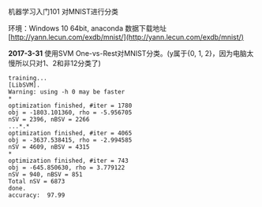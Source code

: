 机器学习入门101 对MNIST进行分类

环境：Windows 10 64bit, anaconda
数据下载地址[http://yann.lecun.com/exdb/mnist/](http://yann.lecun.com/exdb/mnist/)

**2017-3-31** 使用SVM One-vs-Rest对MNIST分类。(y属于{0, 1, 2}，因为电脑太慢所以只对1、2和非12分类了)
```
training...
[LibSVM].
Warning: using -h 0 may be faster
*
optimization finished, #iter = 1780
obj = -1803.101360, rho = -5.956705
nSV = 2396, nBSV = 2266
...*.*
optimization finished, #iter = 4065
obj = -3637.538415, rho = -2.994585
nSV = 4609, nBSV = 4315
*
optimization finished, #iter = 743
obj = -645.850630, rho = 3.779122
nSV = 940, nBSV = 851
Total nSV = 6873
done.
accuracy:  97.99
```

